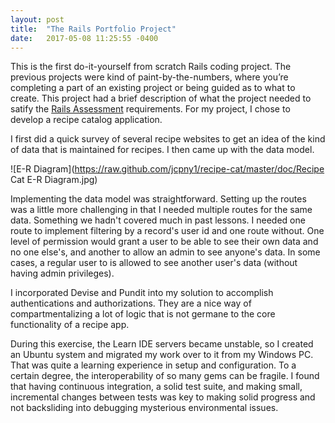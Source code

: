 ```yaml
---
layout: post
title:  "The Rails Portfolio Project"
date:   2017-05-08 11:25:55 -0400
---
```


This is the first do-it-yourself from scratch Rails coding project. The previous projects were kind of paint-by-the-numbers, where you’re completing a part of an existing project or being guided as to what to create. This project had a brief description of what the project needed to satify the [Rails Assessment](https://learn.co/lessons/rails-assessment) requirements. For my project, I chose to develop a recipe catalog application.

I first did a quick survey of several recipe websites to get an idea of the kind of data that is maintained for recipes. I then came up with the data model.

![E-R Diagram](https://raw.github.com/jcpny1/recipe-cat/master/doc/Recipe Cat E-R Diagram.jpg)

Implementing the data model was straightforward. Setting up the routes was a little more challenging in that I needed multiple routes for the same data. Something we hadn't covered much in past lessons. I needed one route to implement filtering by a record's user id and one route without. One level of permission would grant a user to be able to see their own data and no one else's, and another to allow an admin to see anyone's data. In some cases, a regular user to is allowed to see another user's data (without having admin privileges).

I incorporated Devise and Pundit into my solution to accomplish authentications and authorizations. They are a nice way of compartmentalizing a lot of logic that is not germane to the core functionality of a recipe app.

During this exercise, the Learn IDE servers became unstable, so I created an Ubuntu system and migrated my work over to it from my Windows PC. That was quite a learning experience in setup and configuration. To a certain degree, the interoperability of so many gems can be fragile. I found that having continuous integration, a solid test suite, and making small, incremental changes between tests was key to making solid progress and not backsliding into debugging mysterious environmental issues.
